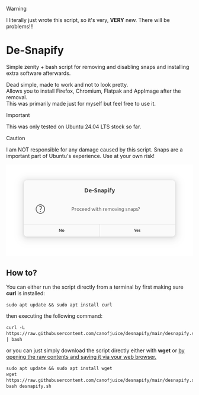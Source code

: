 > [!WARNING]
> I literally just wrote this script, so it's very, **VERY** new. There will be problems!!!
# De-Snapify
Simple zenity + bash script for removing and disabling snaps and installing extra software afterwards.

Dead simple, made to work and not to look pretty.  
Allows you to install Firefox, Chromium, Flatpak and AppImage after the removal.  
This was primarily made just for myself but feel free to use it.

> [!IMPORTANT]  
> This was only tested on Ubuntu 24.04 LTS stock so far.

> [!CAUTION]
> I am NOT responsible for any damage caused by this script. Snaps are a important part of Ubuntu's experience.
> Use at your own risk!

![Screenshot](https://github.com/canofjuice/desnapify/blob/main/desnapify-screenshot.png?raw=true)

## How to?

You can either run the script directly from a terminal by first making sure **curl** is installed:
```
sudo apt update && sudo apt install curl
```

then executing the following command:
```
curl -L https://raw.githubusercontent.com/canofjuice/desnapify/main/desnapify.sh | bash
```

or you can just simply download the script directly either with **wget** or [by opening the raw contents and saving it via your web browser.](https://raw.githubusercontent.com/canofjuice/desnapify/main/desnapify.sh)

```
sudo apt update && sudo apt install wget
wget https://raw.githubusercontent.com/canofjuice/desnapify/main/desnapify.sh
bash desnapify.sh
```
